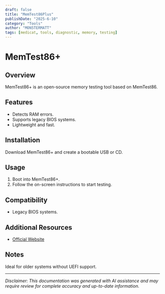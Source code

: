 ```yaml
---
draft: false
title: "MemTest86Plus"
publishDate: "2025-6-10"
category: "Tools"
author: "MON5TERMATT"
tags: [medicat, tools, diagnostic, memory, testing]
---
```


# MemTest86+

## Overview
MemTest86+ is an open-source memory testing tool based on MemTest86.

## Features
- Detects RAM errors.
- Supports legacy BIOS systems.
- Lightweight and fast.

## Installation
Download MemTest86+ and create a bootable USB or CD.

## Usage
1. Boot into MemTest86+.
2. Follow the on-screen instructions to start testing.

## Compatibility
- Legacy BIOS systems.

## Additional Resources
- [Official Website](https://memtest.org/)

## Notes
Ideal for older systems without UEFI support.

---

*Disclaimer: This documentation was generated with AI assistance and may require review for complete accuracy and up-to-date information.*